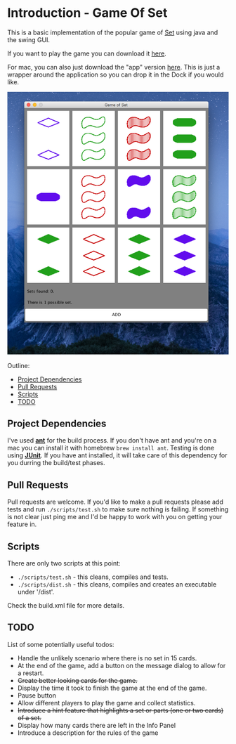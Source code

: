 # Introduction - Game Of Set
This is a basic implementation of the popular game of [Set](https://goo.gl/uyBVMl) using java and the swing GUI.

If you want to play the game you can download it [here](https://github.com/mlpinit/GameOfSet/blob/master/dist/GameOfSet-20170603.jar).

For mac, you can also just download the "app" version [here](https://github.com/mlpinit/GameOfSet/blob/master/GameOfSet.zip). This is just a wrapper around the application so you can drop it in the Dock if you would like.

![Game Of Set Screenshot](/screenshot.png)

Outline:

* [Project Dependencies](#project-dependencies)
* [Pull Requests](#pull-requests)
* [Scripts](#scripts)
* [TODO](#todo)

## Project Dependencies
 
I've used **[ant](http://ant.apache.org/)** for the build process. If you don't have ant and you're on a mac you can install it with homebrew ``brew install ant``. Testing is done using **[JUnit](http://junit.org/junit4/)**. If you have ant installed, it will take care of this dependency for you durring the build/test phases.

## Pull Requests

Pull requests are welcome. If you'd like to make a pull requests please add tests and run ``./scripts/test.sh`` to make sure nothing is failing. If something is not clear just ping me and I'd be happy to work with you on getting your feature in.

## Scripts

There are only two scripts at this point: 

* ``./scripts/test.sh`` - this cleans, compiles and tests.
* ``./scripts/dist.sh`` - this cleans, compiles and creates an executable under '/dist'.

Check the build.xml file for more details.

## TODO

List of some potentially useful todos:

* Handle the unlikely scenario where there is no set in 15 cards.
* At the end of the game, add a button on the message dialog to allow for a
  restart.
* ~~Create better looking cards for the game.~~
* Display the time it took to finish the game at the end of the game.
* Pause button
* Allow different players to play the game and collect statistics.
* ~~Introduce a hint feature that highlights a set or parts (one or two cards) of a set.~~
* Display how many cards there are left in the Info Panel
* Introduce a description for the rules of the game
